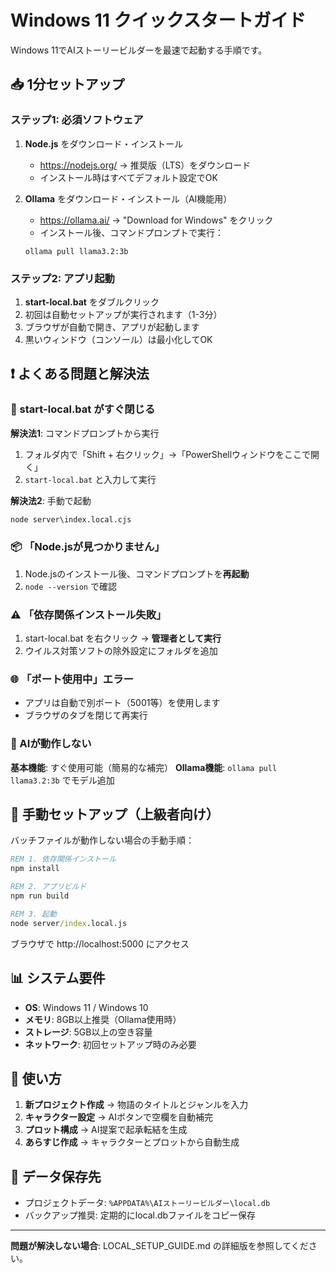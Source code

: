 # Windows 11 クイックスタートガイド

Windows 11でAIストーリービルダーを最速で起動する手順です。

## 📥 1分セットアップ

### ステップ1: 必須ソフトウェア
1. **Node.js** をダウンロード・インストール
   - https://nodejs.org/ → 推奨版（LTS）をダウンロード
   - インストール時はすべてデフォルト設定でOK

2. **Ollama** をダウンロード・インストール（AI機能用）
   - https://ollama.ai/ → "Download for Windows" をクリック
   - インストール後、コマンドプロンプトで実行：
   ```
   ollama pull llama3.2:3b
   ```

### ステップ2: アプリ起動
1. **start-local.bat** をダブルクリック
2. 初回は自動セットアップが実行されます（1-3分）
3. ブラウザが自動で開き、アプリが起動します
4. 黒いウィンドウ（コンソール）は最小化してOK

## ❗ よくある問題と解決法

### 🚫 start-local.bat がすぐ閉じる
**解決法1**: コマンドプロンプトから実行
1. フォルダ内で「Shift + 右クリック」→「PowerShellウィンドウをここで開く」
2. `start-local.bat` と入力して実行

**解決法2**: 手動で起動
```cmd
node server\index.local.cjs
```

### 📦 「Node.jsが見つかりません」
1. Node.jsのインストール後、コマンドプロンプトを**再起動**
2. `node --version` で確認

### ⚠️ 「依存関係インストール失敗」
1. start-local.bat を右クリック → **管理者として実行**
2. ウイルス対策ソフトの除外設定にフォルダを追加

### 🌐 「ポート使用中」エラー
- アプリは自動で別ポート（5001等）を使用します
- ブラウザのタブを閉じて再実行

### 🤖 AIが動作しない
**基本機能**: すぐ使用可能（簡易的な補完）
**Ollama機能**: `ollama pull llama3.2:3b` でモデル追加

## 🔧 手動セットアップ（上級者向け）

バッチファイルが動作しない場合の手動手順：

```cmd
REM 1. 依存関係インストール
npm install

REM 2. アプリビルド
npm run build

REM 3. 起動
node server/index.local.js
```

ブラウザで http://localhost:5000 にアクセス

## 📊 システム要件

- **OS**: Windows 11 / Windows 10
- **メモリ**: 8GB以上推奨（Ollama使用時）
- **ストレージ**: 5GB以上の空き容量
- **ネットワーク**: 初回セットアップ時のみ必要

## 🚀 使い方

1. **新プロジェクト作成** → 物語のタイトルとジャンルを入力
2. **キャラクター設定** → AIボタンで空欄を自動補完
3. **プロット構成** → AI提案で起承転結を生成
4. **あらすじ作成** → キャラクターとプロットから自動生成

## 💾 データ保存先

- プロジェクトデータ: `%APPDATA%\AIストーリービルダー\local.db`
- バックアップ推奨: 定期的にlocal.dbファイルをコピー保存

---

**問題が解決しない場合**: LOCAL_SETUP_GUIDE.md の詳細版を参照してください。